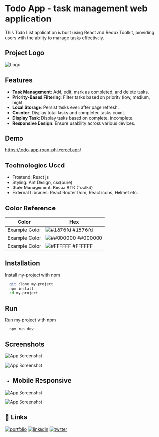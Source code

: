 
# Todo App - task management web application
This Todo List application is built using React and Redux Toolkit, providing users with the ability to manage tasks effectively. 


## Project Logo
![Logo](https://i.im.ge/2024/03/16/R6RTMP.Screenshot-from-2024-03-16-21-03-30-removebg-preview.png)


## Features

- **Task Management**: Add, edit, mark as completed, and delete tasks.
- **Priority-Based Filtering**: Filter tasks based on priority (low, medium, high).
- **Local Storage**: Persist tasks even after page refresh.
- **Counter**: Display total tasks and completed tasks count.
- **Display Task**: Display tasks based on complete, incomplete.
- **Responsive Design**: Ensure usability across various devices.

## Demo

https://todo-app-roan-phi.vercel.app/


## Technologies Used

- Frontend: React js
- Styling: Ant Design, css(pure)
- State Management: Redux RTK (Toolkit)
- External Libraries: React Router Dom, React icons, Helmet etc.



## Color Reference

| Color             | Hex                                                                |
| ----------------- | ------------------------------------------------------------------ |
| Example Color | ![#1876fd](https://via.placeholder.com/10/1876fd?text=+) #1876fd |
| Example Color | ![##000000](https://via.placeholder.com/10/000000?text=+) ##000000 |
| Example Color | ![#FFFFFF](https://via.placeholder.com/10/#FFFFFF?text=+) #FFFFFF |


## Installation

Install my-project with npm

```bash
  git clone my-project
  npm install 
  cd my-project
```

## Run
 Run my-project with npm

```bash
  npm run dev
```



## Screenshots


![App Screenshot](https://i.im.ge/2024/03/16/R68rKF.Screenshot-from-2024-03-16-21-15-31.png)

![App Screenshot](https://i.im.ge/2024/03/16/R68IKC.Screenshot-from-2024-03-16-21-13-58.png)

- ## Mobile Responsive
![App Screenshot](https://i.im.ge/2024/03/16/R68d7h.Screenshot-from-2024-03-16-21-16-06.png)

![App Screenshot](https://i.im.ge/2024/03/16/R68spY.Screenshot-from-2024-03-16-21-16-14.png)



## 🔗 Links
[![portfolio](https://img.shields.io/badge/my_portfolio-000?style=for-the-badge&logo=ko-fi&logoColor=white)](https://nextjs-my-portfolio-electra51.vercel.app/)
[![linkedin](https://img.shields.io/badge/linkedin-0A66C2?style=for-the-badge&logo=linkedin&logoColor=white)](https://www.linkedin.com/in/safayet-nur/)
[![twitter](https://img.shields.io/badge/twitter-1DA1F2?style=for-the-badge&logo=twitter&logoColor=white)](https://twitter.com/nur_safaye51)
